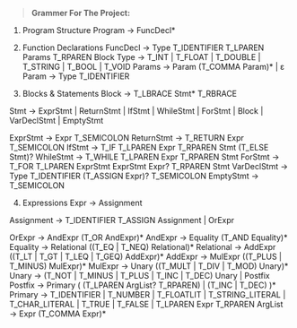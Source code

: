 > **Grammer For The Project:**
>
1. Program Structure
Program        → FuncDecl*

2. Function Declarations
FuncDecl       → Type T_IDENTIFIER T_LPAREN Params T_RPAREN Block
Type           → T_INT | T_FLOAT | T_DOUBLE | T_STRING | T_BOOL | T_VOID
Params         → Param (T_COMMA Param)* | ε
Param          → Type T_IDENTIFIER

3. Blocks & Statements
Block          → T_LBRACE Stmt* T_RBRACE

Stmt           → ExprStmt
               | ReturnStmt
               | IfStmt
               | WhileStmt
               | ForStmt
               | Block
               | VarDeclStmt
               | EmptyStmt

ExprStmt       → Expr T_SEMICOLON
ReturnStmt     → T_RETURN Expr T_SEMICOLON
IfStmt         → T_IF T_LPAREN Expr T_RPAREN Stmt (T_ELSE Stmt)?
WhileStmt      → T_WHILE T_LPAREN Expr T_RPAREN Stmt
ForStmt        → T_FOR T_LPAREN ExprStmt ExprStmt Expr? T_RPAREN Stmt
VarDeclStmt    → Type T_IDENTIFIER (T_ASSIGN Expr)? T_SEMICOLON
EmptyStmt      → T_SEMICOLON

4. Expressions
Expr           → Assignment

Assignment     → T_IDENTIFIER T_ASSIGN Assignment    | OrExpr

OrExpr         → AndExpr (T_OR AndExpr)*
AndExpr        → Equality (T_AND Equality)*
Equality       → Relational ((T_EQ | T_NEQ) Relational)*
Relational     → AddExpr ((T_LT | T_GT | T_LEQ | T_GEQ) AddExpr)*
AddExpr        → MulExpr ((T_PLUS | T_MINUS) MulExpr)*
MulExpr        → Unary ((T_MULT | T_DIV | T_MOD) Unary)*
Unary          → (T_NOT | T_MINUS | T_PLUS | T_INC | T_DEC) Unary
               | Postfix
Postfix        → Primary ( (T_LPAREN ArgList? T_RPAREN) | (T_INC | T_DEC) )*
Primary        → T_IDENTIFIER
               | T_NUMBER
               | T_FLOATLIT
               | T_STRING_LITERAL
               | T_CHAR_LITERAL
               | T_TRUE
               | T_FALSE
               | T_LPAREN Expr T_RPAREN
ArgList        → Expr (T_COMMA Expr)*




